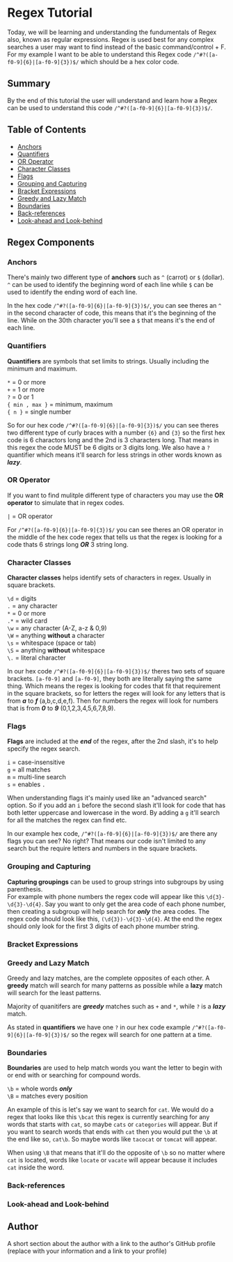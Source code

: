 # Regex Tutorial

Today, we will be learning and understanding the fundumentals of Regex also, known as regular expressions. Regex is used best for any complex searches a user may want to find instead of the basic command/control + F. For my example I want to be able to understand this Regex code ```/^#?([a-f0-9]{6}|[a-f0-9]{3})$/``` which should be a hex color code.

## Summary

By the end of this tutorial the user will understand and learn how a Regex can be used to understand this code ```/^#?([a-f0-9]{6}|[a-f0-9]{3})$/```. 

## Table of Contents

- [Anchors](#anchors)
- [Quantifiers](#quantifiers)
- [OR Operator](#or-operator)
- [Character Classes](#character-classes)
- [Flags](#flags)
- [Grouping and Capturing](#grouping-and-capturing)
- [Bracket Expressions](#bracket-expressions)
- [Greedy and Lazy Match](#greedy-and-lazy-match)
- [Boundaries](#boundaries)
- [Back-references](#back-references)
- [Look-ahead and Look-behind](#look-ahead-and-look-behind)

## Regex Components

### Anchors
There's mainly two different type of **anchors** such as ```^``` (carrot) or ```$``` (dollar). ```^``` can be used to identify the beginning word of each line while ```$``` can be used to identify the ending word of each line.

In the hex code ```/^#?([a-f0-9]{6}|[a-f0-9]{3})$/```, you can see theres an ```^``` in the second character of code, this means that it's the beginning of the line. While on the 30th character you'll see a ```$``` that means it's the end of each line.

### Quantifiers
**Quantifiers** are symbols that set limits to strings. Usually including the minimum and maximum. 

```*``` = 0 or more <br />
```+``` = 1 or more <br />
```?``` = 0 or 1 <br />
```{ min , max }``` = minimum, maximum  <br />
```{ n }``` = single number <br />

So for our hex code ```/^#?([a-f0-9]{6}|[a-f0-9]{3})$/``` you can see theres two different type of curly braces with a number ```{6}``` and ```{3}``` so the first hex code is 6 charactors long and the 2nd is 3 characters long. That means in this regex the code MUST be 6 digits or 3 digits long. We also have a ```?``` quantifier which means it'll search for less strings in other words known as ***lazy***.

### OR Operator
If you want to find mulitple different type of characters you may use the **OR operator** to simulate that in regex codes.

```|``` = OR operator

For ```/^#?([a-f0-9]{6}|[a-f0-9]{3})$/``` you can see theres an OR operator in the middle of the hex code regex that tells us that the regex is looking for a code thats 6 strings long ***OR*** 3 string long.

### Character Classes
**Character classes** helps identify sets of characters in regex. Usually in square brackets.

```\d``` = digits <br />
```.``` = any character <br />
```*``` = 0 or more <br />
```.*``` = wild card <br />
```\w``` = any character (A-Z, a-z & 0,9) <br />
```\W``` = anything **without** a character <br />
```\s``` = whitespace (space or tab) <br />
```\S``` = anything **without** whitespace <br />
```\.``` = literal character <br />

In our hex code ```/^#?([a-f0-9]{6}|[a-f0-9]{3})$/``` theres two sets of square brackets. ```[a-f0-9]``` and ```[a-f0-9]```, they both are literally saying the same thing. Which means the regex is looking for codes that fit that requirement in the square brackets, so for letters the regex will look for any letters that is from ***a*** to ***f*** (a,b,c,d,e,f). Then for numbers the regex will look for numbers that is from ***0*** to ***9*** (0,1,2,3,4,5,6,7,8,9).

### Flags
**Flags** are included at the ***end*** of the regex, after the 2nd slash, it's to help specify the regex search.

```i``` = case-insensitive <br />
```g``` = all matches <br />
```m``` = multi-line search <br />
```s``` = enables ```.``` <br />

When understanding flags it's mainly used like an "advanced search" option. So if you add an ```i``` before the second slash it'll look for code that has both letter uppercase and lowercase in the word. By adding a ```g``` it'll search for all the matches the regex can find etc.

In our example hex code, ```/^#?([a-f0-9]{6}|[a-f0-9]{3})$/``` are there any flags you can see? No right? That means our code isn't limited to any search but the require letters and numbers in the square brackets.

### Grouping and Capturing
**Capturing groupings** can be used to group strings into subgroups by using parenthesis.<br /> 
For example with phone numbers the regex code will appear like this ```\d{3}-\d{3}-\d{4}```. Say you want to only get the area code of each phone number, then creating a subgroup will help search for ***only*** the area codes. The regex code should look like this, ```(\d{3})-\d{3}-\d{4}```. At the end the regex should only look for the first 3 digits of each phone mumber string.

### Bracket Expressions

### Greedy and Lazy Match
Greedy and lazy matches, are the complete opposites of each other. A **greedy** match will search for many patterns as possible while a **lazy** match will search for the least patterns.

Majority of quanitifers are ***greedy*** matches such as ```+``` and ```*```, while ```?``` is a ***lazy*** match.

As stated in **quantifiers** we have one ```?``` in our hex code example ```/^#?([a-f0-9]{6}|[a-f0-9]{3})$/``` so the regex will search for one pattern at a time.

### Boundaries
**Boundaries** are used to help match words you want the letter to begin with or end with or searching for compound words.

```\b``` = whole words ***only*** <br />
```\B``` = matches every position <br />

An example of this is let's say we want to search for ```cat```. We would do a regex that looks like this ```\bcat``` this regex is currently searching for any words that starts with ```cat```, so maybe ```cats``` or ```categories``` will appear. But if you want to search words that ends with ```cat``` then you would put the ```\b``` at the end like so, ```cat\b```. So maybe words like ```tacocat``` or ```tomcat``` will appear.

When using ```\B``` that means that it'll do the opposite of ```\b``` so no matter where ```cat``` is located, words like ```locate``` or ```vacate``` will appear because it includes ```cat``` inside the word.

### Back-references

### Look-ahead and Look-behind

## Author

A short section about the author with a link to the author's GitHub profile (replace with your information and a link to your profile)
